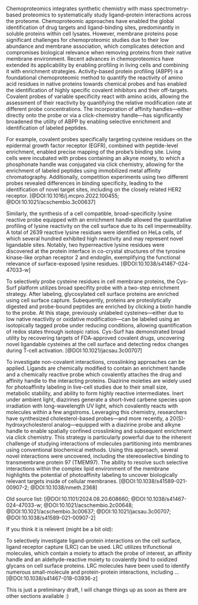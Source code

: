 Chemoproteomics integrates synthetic chemistry with mass spectrometry-based proteomics to systematically study ligand–protein interactions across the proteome.
Chemoproteomic approaches have enabled the global identification of drug targets and ligand-binding sites, predominantly in soluble proteins within cell lysates.
However, membrane proteins pose significant challenges for chemoproteomic studies due to their low abundance and membrane association, which complicates detection and compromises biological relevance when removing proteins from their native membrane environment.
Recent advances in chemoproteomics have extended its applicability by enabling profiling in living cells and combining it with enrichment strategies.
Activity-based protein profiling (ABPP) is a foundational chemoproteomic method to quantify the reactivity of amino acid residues in native proteins towards chemical probes and has enabled the identification of highly specific covalent inhibitors and their off-targets. Covalent probes of variable specificity react with amino acids, allowing the assessment of their reactivity by quantifying the relative modification rate at different probe concentrations.
The incorporation of affinity handles—either directly onto the probe or via a click-chemistry handle—has significantly broadened the utility of ABPP by enabling selective enrichment and identification of labeled peptides.

For example, covalent probes specifically targeting cysteine residues on the epidermal growth factor receptor (EGFR), combined with peptide-level enrichment, enabled precise mapping of the probe’s binding site.
Living cells were incubated with probes containing an alkyne moiety, to which a phosphonate handle was conjugated via click chemistry, allowing for the enrichment of labeled peptides using immobilized metal affinity chromatography.
Additionally, competition experiments using two different probes revealed differences in binding specificity, leading to the identification of novel target sites, including on the closely related HER2 receptor.
[@DOI:10.1016/j.mcpro.2022.100455; @DOI:10.1021/acschembio.3c00637]  

Similarly, the synthesis of a cell compatible, broad-specificity lysine reactive probe equipped with an enrichment handle allowed the quantitative profiling of lysine reactivity on the cell surface due to its cell impermeability.
A total of 2639 reactive lysine residues were identified on HeLa cells, of which several hundred exhibited high reactivity and may represent novel ligandable sites.
Notably, two hyperreactive lysine residues were discovered at the protein interface in co-crystal structures of the tyrosine kinase-like orphan receptor 2 and endoglin, exemplifying the functional relevance of surface-exposed lysine residues.
[@DOI:10.1038/s41467-024-47033-w]

To selectively probe cysteine residues in cell membrane proteins, the Cys-Surf platform utilizes broad specifity probe with a two-step enrichment strategy.
After labeling, glycosylated cell surface proteins are enriched using cell surface capture.
Subequently, proteins are proteolytically digested and probe-bound peptides are enriched by clicking a biotin handle to the probe.
At this stage, previously unlabeled cysteines—either due to low native reactivity or oxidative modification—can be labeled using an isotopically tagged probe under reducing conditions, allowing quantification of redox states through isotopic ratios.
Cys-Surf has demonstrated broad utility by recovering targets of FDA-approved covalent drugs, uncovering novel ligandable cysteines at the cell surface and detecting redox changes during T-cell activation. [@DOI:10.1021/jacsau.3c00707]

To investigate non-covalent interactions, crosslinking approaches can be applied.
Ligands are chemically modified to contain an enrichment handle and a chemically reactive probe which covalently attaches the drug and affinity handle to the interacting proteins.
Diazirine moieties are widely used for photoaffinity labeling in live-cell studies due to their small size, metabolic stability, and ability to form highly reactive intermediates.
Inert under ambient light, diazirines generate a short-lived carbene species upon irradiation with long-wavelength UV light, which covalently reacts with molecules within a few angstroms.
Leveraging this chemistry, researchers have synthesized cholesterol-based probes—and more recently, a 20(S)-hydroxycholesterol analog—equipped with a diazirine probe and alkyne handle to enable spatially confined crosslinking and subsequent enrichment via click chemistry.
This strategy is particularly powerful due to the inherent challenge of studying interactions of molecules partitioning into membranes using conventional biochemical methods.
Using this approach, several novel interactions were uncovered, including the stereoselective binding to transmembrane protein 97 (TMEM97).
The ability to resolve such selective interactions within the complex lipid environment of the membrane highlights the potential of photoaffinity labeling to uncover biologically relevant targets inside of cellular membranes.
[@DOI:10.1038/s41589-021-00907-2; @DOI:10.1038/nmeth.2368]

Old source list:
[@DOI:10.1101/2024.08.20.608660; @DOI:10.1038/s41467-024-47033-w; @DOI:10.1021/acschembio.2c00648; @DOI:10.1021/acschembio.3c00637; @DOI:10.1021/jacsau.3c00707; @DOI:10.1038/s41589-021-00907-2]

If you think it is relevent (might be a bit old):

To selectively investigate ligand-protein interactions on the cell surface, ligand receptor capture (LRC) can be used.
LRC utilizes trifunctional molecules, which contain a moiety to attach the probe of interest, an affinity handle and an aldehyde-reactive moiety to covalently bind to oxidized glycans on cell surface proteins.
LRC molecules have been used to identify numerous small-molecule and protein-protein interactions, including ... 
[@DOI:10.1038/s41467-018-03936-z]

This is just a preliminary draft, I will change things up as soon as there are other sections available :)
